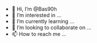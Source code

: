 - 👋 Hi, I’m @Bas90h
- 👀 I’m interested in ...
- 🌱 I’m currently learning ...
- 💞️ I’m looking to collaborate on ...
- 📫 How to reach me ...

<!---
Bas90h/Bas90h is a ✨ special ✨ repository because its `README.md` (this file) appears on your GitHub profile.
You can click the Preview link to take a look at your changes.
--->
